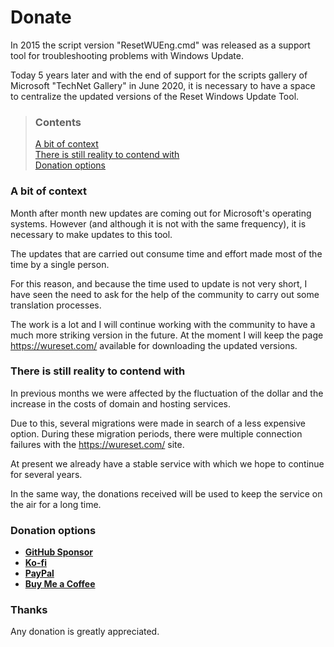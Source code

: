 # Donate

In 2015 the script version "ResetWUEng.cmd" was released as a support tool for troubleshooting problems with Windows Update.

Today 5 years later and with the end of support for the scripts gallery of Microsoft "TechNet Gallery" in June 2020, it is necessary to have a space to centralize the updated versions of the Reset Windows Update Tool.

> ### Contents
>
> [A bit of context](#a-bit-of-context) <br />
> [There is still reality to contend with](#there-is-still-reality-to-contend-with) <br />
> [Donation options](#donation-options)

### A bit of context

Month after month new updates are coming out for Microsoft's operating systems. However (and although it is not with the same frequency), it is necessary to make updates to this tool.

The updates that are carried out consume time and effort made most of the time by a single person.

For this reason, and because the time used to update is not very short, I have seen the need to ask for the help of the community to carry out some translation processes.

The work is a lot and I will continue working with the community to have a much more striking version in the future. At the moment I will keep the page https://wureset.com/ available for downloading the updated versions.

### There is still reality to contend with

In previous months we were affected by the fluctuation of the dollar and the increase in the costs of domain and hosting services.

Due to this, several migrations were made in search of a less expensive option. During these migration periods, there were multiple connection failures with the https://wureset.com/ site.

At present we already have a stable service with which we hope to continue for several years.

In the same way, the donations received will be used to keep the service on the air for a long time.

### Donation options

- [**GitHub Sponsor**](https://github.com/sponsors/ManuelGil)
- [**Ko-fi**](https://ko-fi.com/ManuelGil)
- [**PayPal**](https://paypal.me/ManuelFGil)
- [**Buy Me a Coffee**](https://www.buymeacoffee.com/ManuelGil)

### Thanks

Any donation is greatly appreciated.
